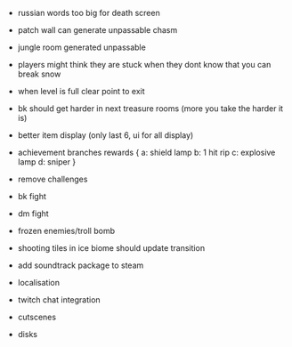 * russian words too big for death screen
* patch wall can generate unpassable chasm
* jungle room generated unpassable

* players might think they are stuck when they dont know that you can break snow
* when level is full clear point to exit
* bk should get harder in next treasure rooms (more you take the harder it is)
* better item display (only last 6, ui for all display)

* achievement branches rewards {
 a: shield lamp
 b: 1 hit rip
 c: explosive lamp
 d: sniper
}

* remove challenges
* bk fight
* dm fight
* frozen enemies/troll bomb
* shooting tiles in ice biome should update transition
* add soundtrack package to steam
* localisation
* twitch chat integration
* cutscenes
* disks